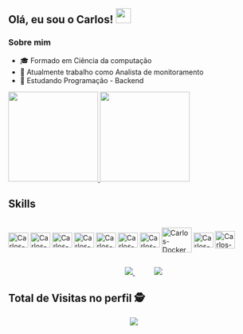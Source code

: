 
 ## Olá, eu sou o Carlos! <img src="https://raw.githubusercontent.com/iampavangandhi/iampavangandhi/master/gifs/Hi.gif" width="30px"></h2>

 ### Sobre mim
 - :mortar_board: Formado em Ciência da computação
 - :space_invader: Atualmente trabalho como Analista de monitoramento
 - :rocket: Estudando Programação - Backend 
  <div>
   <a href="https://github.com/carv-silva">
    <img height="180em" src="https://github-readme-stats.vercel.app/api?username=carv-silva&show_icons=true&theme=dracula&include_all_commits=true&count_private=true"/>
    <img height="180em" src="https://github-readme-stats.vercel.app/api/top-langs/?username=carv-silva&layout=compact&langs_count=7&theme=dracula"/>
   </a>
 </div>
 
 ## Skills 
 <div style="display: inline_block"><br>
   <img align="center" alt="Carlos-Python" height="30" width="40" img 
        src="https://cdn.jsdelivr.net/gh/devicons/devicon/icons/python/python-original.svg">
   <img align="center" alt="Carlos-JS" height="30" width="40"                  
        src="https://cdn.jsdelivr.net/gh/devicons/devicon/icons/javascript/javascript-original.svg">
   <img align="center" alt="Carlos-Ruby" height="30" width="40" 
       src="https://cdn.jsdelivr.net/gh/devicons/devicon/icons/ruby/ruby-plain.svg">
   <img align="center" alt="Carlos-HTML" height="30" width="40" img 
       src="https://cdn.jsdelivr.net/gh/devicons/devicon/icons/html5/html5-original.svg">
   <img align="center" alt="Carlos-CSS" height="30" width="40" img 
       src="https://cdn.jsdelivr.net/gh/devicons/devicon/icons/css3/css3-original.svg">
    <img align="center" alt="Carlos-Mysql" height="30" width="40" img 
       src="https://cdn.jsdelivr.net/gh/devicons/devicon/icons/mysql/mysql-original.svg" />
    <img align="center" alt="Carlos-Postgresql" height="30" width="40" img 
       src="https://cdn.jsdelivr.net/gh/devicons/devicon/icons/postgresql/postgresql-original.svg" />
   <img align="center" alt="Carlos-Docker" height="50" width="60" img
       src="https://cdn.jsdelivr.net/gh/devicons/devicon/icons/docker/docker-original.svg">
   <img align="center" alt="Carlos-Kubernetes" height="30" width="40" img
       src="https://cdn.jsdelivr.net/gh/devicons/devicon/icons/kubernetes/kubernetes-plain.svg" />
   <img align="center" alt="Carlos-Linux" height="35" width="40"  img
       src="https://img.icons8.com/nolan/96/linux--v1.png"/>
 </div>
   
  ##
  
 <div>
 <p align="center">
    &nbsp;&nbsp;&nbsp;&nbsp;&nbsp;&nbsp;&nbsp;&nbsp;&nbsp;
    <a href="mailto:carlosvnc@gmail.com">
        <img src="https://img.shields.io/badge/gmail-D14836?&style=for-the-badge&logo=gmail&logoColor=white&link=mailto:mailto:carlosvnc@gmail.com">
    </a>
    &nbsp;&nbsp;&nbsp;&nbsp;&nbsp;&nbsp;&nbsp;&nbsp;&nbsp;
    <a href="https://www.linkedin.com/in/carlos-vinicius-rodrigues-3961586b/">
        <img src="https://img.shields.io/badge/linkedin-%230077B5.svg?&style=for-the-badge&logo=linkedin&logoColor=white&link=mailto:https://www.linkedin.com/in/carlos-vinicius-rodrigues-3961586b/">
    </a>
</p>
 </div>

   ##

 ## Total de Visitas no perfil :detective: <br>
 <div>
 <p align="center"> 
  <p align="center"> 
   <img alingn="center" src="https://profile-counter.glitch.me/carv-silva/count.svg" />
  </p>
 </p>
</div>

